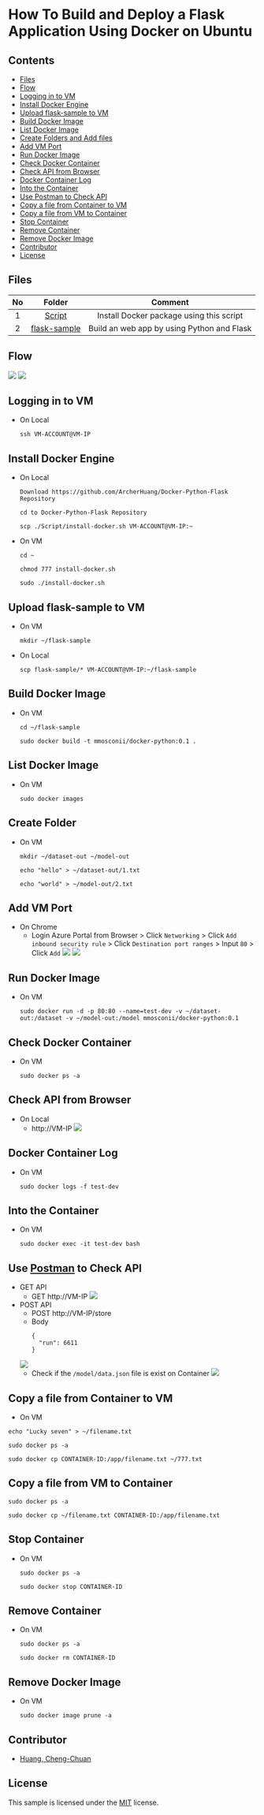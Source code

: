 # How To Build and Deploy a Flask Application Using Docker on Ubuntu

## Contents
- [Files](#files)
- [Flow](#flow)
- [Logging in to VM](#logging-in-to-vm)
- [Install Docker Engine](#install-docker-engine)
- [Upload flask-sample to VM](#upload-flask-sample-to-vm)
- [Build Docker Image](#build-docker-image)
- [List Docker Image](#list-docker-image)
- [Create Folders and Add files](#create-folder)
- [Add VM Port](#add-vm-port)
- [Run Docker Image](#run-docker-image)
- [Check Docker Container](#check-docker-container)
- [Check API from Browser](#check-api-from-browser)
- [Docker Container Log](#docker-container-log)
- [Into the Container](#into-the-container)
- [Use Postman to Check API](#use-postman-to-check-api)
- [Copy a file from Container to VM](#copy-a-file-from-container-to-vm)
- [Copy a file from VM to Container](#copy-a-file-from-vm-to-container)
- [Stop Container](#stop-container)
- [Remove Container](#remove-container)
- [Remove Docker Image](#remove-docker-image)
- [Contributor](#contributor)
- [License](#license)

## Files
| No |  Folder   |   Comment    |
|:----:|:-------------:|:---:|
|  1 |      [Script](https://github.com/ArcherHuang/Docker-Python-Flask/tree/main/Script)      | Install Docker package using this script |
|  2 | [flask-sample](https://github.com/ArcherHuang/Docker-Python-Flask/tree/main/flask-sample) | Build an web app by using Python and Flask |

## Flow
![](./Images/Docker-flow.png)
![](./Images/flow.png)

## Logging in to VM
* On Local
  ```
  ssh VM-ACCOUNT@VM-IP
  ```

## Install Docker Engine
* On Local
  ```
  Download https://github.com/ArcherHuang/Docker-Python-Flask Repository
  
  cd to Docker-Python-Flask Repository
  
  scp ./Script/install-docker.sh VM-ACCOUNT@VM-IP:~
  ```
* On VM
  ```
  cd ~
  
  chmod 777 install-docker.sh

  sudo ./install-docker.sh
  ```

## Upload flask-sample to VM
* On VM
  ```
  mkdir ~/flask-sample
  ```
* On Local
  ```
  scp flask-sample/* VM-ACCOUNT@VM-IP:~/flask-sample
  ```

## Build Docker Image
* On VM
  ```
  cd ~/flask-sample

  sudo docker build -t mmosconii/docker-python:0.1 .
  ```

## List Docker Image
* On VM
  ```
  sudo docker images
  ```

## Create Folder
* On VM
  ```
  mkdir ~/dataset-out ~/model-out

  echo "hello" > ~/dataset-out/1.txt

  echo "world" > ~/model-out/2.txt
  ```

## Add VM Port
* On Chrome
  * Login Azure Portal from Browser > Click `Networking` > Click `Add inbound security rule` > Click `Destination port ranges` > Input `80` > Click `Add`
  ![](./Images/Port1.png)
  ![](./Images/Port2.png)

## Run Docker Image
* On VM
  ```
  sudo docker run -d -p 80:80 --name=test-dev -v ~/dataset-out:/dataset -v ~/model-out:/model mmosconii/docker-python:0.1
  ```

## Check Docker Container
* On VM
  ```
  sudo docker ps -a
  ```

## Check API from Browser
* On Local
  * http://VM-IP
  ![](./Images/check-api.png)

## Docker Container Log
* On VM
  ```
  sudo docker logs -f test-dev
  ```

## Into the Container
* On VM
  ```
  sudo docker exec -it test-dev bash
  ```

## Use [Postman](https://www.postman.com/) to Check API
* GET API
  * GET http://VM-IP
  ![](./Images/Postman-GET-API.png)
* POST API
  * POST http://VM-IP/store
  * Body
    ```
    {
      "run": 6611
    }
    ```
  ![](./Images/Postman-POST-API.png)
  * Check if the `/model/data.json` file is exist on Container
    ![](./Images/Postman-POST-API-Detail.png)

## Copy a file from Container to VM
* On VM
```
echo "Lucky seven" > ~/filename.txt

sudo docker ps -a

sudo docker cp CONTAINER-ID:/app/filename.txt ~/777.txt
```

## Copy a file from VM to Container
```
sudo docker ps -a

sudo docker cp ~/filename.txt CONTAINER-ID:/app/filename.txt 
```

## Stop Container
* On VM
  ```
  sudo docker ps -a
  
  sudo docker stop CONTAINER-ID
  ```

## Remove Container
* On VM
  ```
  sudo docker ps -a
  
  sudo docker rm CONTAINER-ID
  ```

## Remove Docker Image
* On VM
  ```
  sudo docker image prune -a
  ```

## Contributor
* [Huang, Cheng-Chuan](https://github.com/ArcherHuang)

## License
This sample is licensed under the [MIT](./LICENSE) license.
